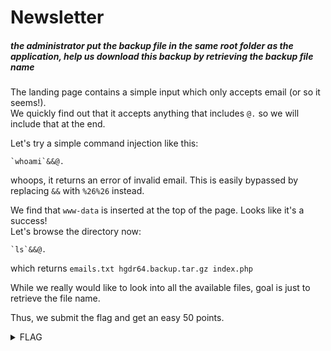 # Newsletter
##### the administrator put the backup file in the same root folder as the application, help us download this backup by retrieving the backup file name

The landing page contains a simple input which only accepts email (or so it seems!).          
We quickly find out that it accepts anything that includes `@.` so we will include that at the end.          

Let's try a simple command injection like this:
```
`whoami`&&@.
````
whoops, it returns an error of invalid email. This is easily bypassed by replacing `&&` with `%26%26` instead.

We find that `www-data` is inserted at the top of the page. Looks like it's a success!       
Let's browse the directory now:         
```
`ls`&&@.
````
which returns `emails.txt hgdr64.backup.tar.gz index.php`

While we really would like to look into all the available files, goal is just to retrieve the file name.

Thus, we submit the flag and get an easy 50 points.

<details>
  <summary>FLAG</summary>   
   
   When decoded, it gives: `hgdr64.backup.tar.gz`

</details>
